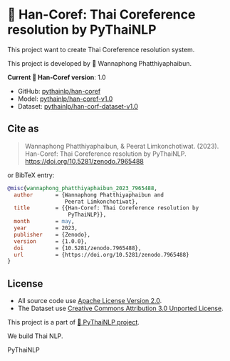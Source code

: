 # 🪿 Han-Coref: Thai Coreference resolution by PyThaiNLP

This project want to create Thai Coreference resolution system.

This project is developed by 🪿 Wannaphong Phatthiyaphaibun.


**Current 🪿 Han-Coref version**: 1.0

- GitHub: [pythainlp/han-coref](https://github.com/pythainlp/han-coref)
- Model: [pythainlp/han-coref-v1.0](https://huggingface.co/pythainlp/han-coref-v1.0)
- Dataset: [pythainlp/han-corf-dataset-v1.0](https://huggingface.co/datasets/pythainlp/han-corf-dataset-v1.0)

## Cite as

> Wannaphong Phatthiyaphaibun, & Peerat Limkonchotiwat. (2023). Han-Coref: Thai Coreference resolution by PyThaiNLP. https://doi.org/10.5281/zenodo.7965488

or BibTeX entry:

``` bib
@misc{wannaphong_phatthiyaphaibun_2023_7965488,
  author       = {Wannaphong Phatthiyaphaibun and
                  Peerat Limkonchotiwat},
  title        = {{Han-Coref: Thai Coreference resolution by 
                   PyThaiNLP}},
  month        = may,
  year         = 2023,
  publisher    = {Zenodo},
  version      = {1.0.0},
  doi          = {10.5281/zenodo.7965488},
  url          = {https://doi.org/10.5281/zenodo.7965488}
}
```

## License
- All source code use [Apache License Version 2.0](http://www.apache.org/licenses/LICENSE-2.0).
- The Dataset use [Creative Commons Attribution 3.0 Unported License](https://creativecommons.org/licenses/by/3.0/).


This project is a part of [🪿 PyThaiNLP project](https://github.com/PyThaiNLP/).


We build Thai NLP.

PyThaiNLP
